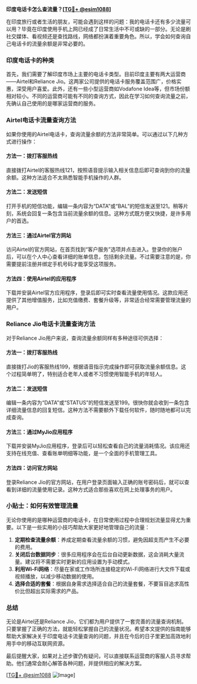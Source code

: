 **印度电话卡怎么查流量？[[TG💪+ @esim1088](https://t.me/s/esim1088)]**

在印度旅行或者生活的朋友，可能会遇到这样的问题：我的电话卡还有多少流量可以用？毕竟在印度使用手机上网已经成了日常生活中不可或缺的一部分。无论是刷社交媒体、看视频还是查找路线，网络都扮演着重要角色。所以，学会如何查询自己电话卡的流量余额是非常必要的。

### 印度电话卡的种类

首先，我们需要了解印度市场上主要的电话卡类型。目前印度主要有两大运营商——Airtel和Reliance Jio。这两家公司提供的电话卡服务覆盖范围广，价格实惠，深受用户喜爱。此外，还有一些小型运营商如Vodafone Idea等，但市场份额相对较小。不同的运营商可能有不同的查询方式，因此在学习如何查询流量之前，先确认自己使用的是哪家运营商的服务。

### Airtel电话卡流量查询方法

如果你使用的Airtel电话卡，查询流量余额的方法非常简单。可以通过以下几种方式进行操作：

#### 方法一：拨打客服热线
直接拨打Airtel的客服热线121，按照语音提示输入相关信息后即可查询到你的流量余额。这种方法适合不太熟悉智能手机操作的人群。

#### 方法二：发送短信
打开手机的短信功能，编辑一条内容为“DATA”或“BAL”的短信发送至121。稍等片刻，系统会回复一条包含当前流量余额的信息。这种方式既方便又快捷，是许多用户的首选。

#### 方法三：通过Airtel官方网站
访问Airtel的官方网站，在首页找到“客户服务”选项并点击进入。登录你的账户后，可以在个人中心查看详细的账单信息，包括剩余流量。不过需要注意的是，你需要提前注册并绑定手机号码才能享受这项服务。

#### 方法四：使用Airtel的应用程序
下载并安装Airtel官方应用程序，登录后即可实时查看流量使用情况。这款应用还提供了其他增值服务，比如充值缴费、套餐升级等，非常适合经常需要管理流量的用户。

### Reliance Jio电话卡流量查询方法

对于Reliance Jio用户来说，查询流量余额同样有多种途径可供选择：

#### 方法一：拨打客服热线
直接拨打Jio的客服热线199，根据语音指示完成操作即可获取流量余额信息。这个过程简单明了，特别适合老年人或者不习惯使用智能手机的年轻人。

#### 方法二：发送短信
编辑一条内容为“DATA”或“STATUS”的短信发送至199。很快你就会收到一条包含详细流量信息的回复短信。这种方法不需要额外下载任何软件，随时随地都可以完成查询。

#### 方法三：通过MyJio应用程序
下载并安装MyJio应用程序，登录后可以轻松查看自己的流量消耗情况。该应用还支持在线充值、查看账单明细等功能，是一个全面的手机管理工具。

#### 方法四：访问官方网站
登录Reliance Jio的官方网站，在用户登录页面输入正确的账号密码后，就可以查看到详细的流量使用记录。这种方式适合那些喜欢在网上处理事务的用户。

### 小贴士：如何有效管理流量

无论你使用的是哪种运营商的电话卡，在日常使用过程中合理规划流量显得尤为重要。以下是一些实用的小技巧帮助大家更好地管理自己的流量：

1. **定期检查流量余额**：养成定期查看流量余额的习惯，避免因超支而产生不必要的费用。
2. **关闭后台数据同步**：很多应用程序会在后台自动更新数据，这会消耗大量流量。建议将不需要实时更新的应用设置为手动模式。
3. **利用Wi-Fi网络**：尽量在家或工作场所连接稳定的Wi-Fi网络进行大文件下载或视频播放，以减少移动数据的使用。
4. **选择合适的套餐**：根据自身需求选择适合自己的流量套餐，不要盲目追求高性价比但超出实际需求的产品。

### 总结

无论是Airtel还是Reliance Jio，它们都为用户提供了一套完善的流量查询机制。只要掌握了正确的方法，就能轻松掌握自己的流量状况。希望本文提供的指南能够帮助大家解决关于印度电话卡流量查询的问题，并且在今后的日子里更加高效地利用手中的移动互联网资源。

最后提醒大家，如果对上述步骤仍有疑问，可以直接联系运营商的客服人员寻求帮助。他们通常会耐心解答各种问题，并提供相应的解决方案。

[[TG💪+ @esim1088](https://t.me/s/esim1088) ![Image](https://i.postimg.cc/4NQfJmqS/Snipaste-2025-05-13-00-14-12.png)]